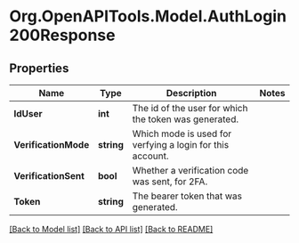 # Org.OpenAPITools.Model.AuthLogin200Response

## Properties

Name | Type | Description | Notes
------------ | ------------- | ------------- | -------------
**IdUser** | **int** | The id of the user for which the token was generated. | 
**VerificationMode** | **string** | Which mode is used for verfying a login for this account. | 
**VerificationSent** | **bool** | Whether a verification code was sent, for 2FA. | 
**Token** | **string** | The bearer token that was generated. | 

[[Back to Model list]](../../README.md#documentation-for-models) [[Back to API list]](../../README.md#documentation-for-api-endpoints) [[Back to README]](../../README.md)


